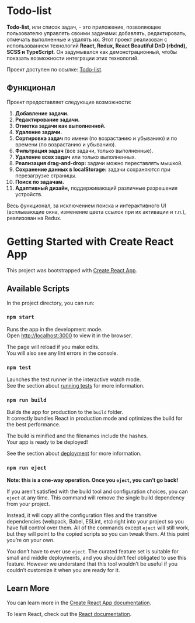 # Todo-list

**Todo-list**, или список задач, - это приложение, позволяющее пользователю управлять своими задачами: добавлять, редактировать, отмечать выполненные и удалять их. Этот проект реализован с использованием технологий **React, Redux, React Beautiful DnD (rbdnd), SCSS и TypeScript**. Он задумывался как демонстрационный, чтобы показать возможности интеграции этих технологий.

Проект доступен по ссылке: [Todo-list](https://egornikolaev97.github.io/todo-ts-react/).


## Функционал

Проект предоставляет следующие возможности:

1. **Добавление задачи.**
2. **Редактирование задачи.**
3. **Отметка задачи как выполненной.**
4. **Удаление задачи.**
5. **Сортировка задач** по имени (по возрастанию и убыванию) и по времени (по возрастанию и убыванию).
6. **Фильтрация задач** (все задачи, только выполненные).
7. **Удаление всех задач** или только выполненных.
8. **Реализация drag-and-drop:** задачи можно переставлять мышкой.
9. **Сохранение данных в localStorage:** задачи сохраняются при перезагрузке страницы.
10. **Поиск по задачам.**
11. **Адаптивный дизайн,** поддерживающий различные разрешения устройств.

Весь функционал, за исключением поиска и интерактивного UI (всплывающие окна, изменение цвета ссылок при их активации и т.п.), реализован на Redux.

# Getting Started with Create React App

This project was bootstrapped with [Create React App](https://github.com/facebook/create-react-app).

## Available Scripts

In the project directory, you can run:

### `npm start`

Runs the app in the development mode.\
Open [http://localhost:3000](http://localhost:3000) to view it in the browser.

The page will reload if you make edits.\
You will also see any lint errors in the console.

### `npm test`

Launches the test runner in the interactive watch mode.\
See the section about [running tests](https://facebook.github.io/create-react-app/docs/running-tests) for more information.

### `npm run build`

Builds the app for production to the `build` folder.\
It correctly bundles React in production mode and optimizes the build for the best performance.

The build is minified and the filenames include the hashes.\
Your app is ready to be deployed!

See the section about [deployment](https://facebook.github.io/create-react-app/docs/deployment) for more information.

### `npm run eject`

**Note: this is a one-way operation. Once you `eject`, you can’t go back!**

If you aren’t satisfied with the build tool and configuration choices, you can `eject` at any time. This command will remove the single build dependency from your project.

Instead, it will copy all the configuration files and the transitive dependencies (webpack, Babel, ESLint, etc) right into your project so you have full control over them. All of the commands except `eject` will still work, but they will point to the copied scripts so you can tweak them. At this point you’re on your own.

You don’t have to ever use `eject`. The curated feature set is suitable for small and middle deployments, and you shouldn’t feel obligated to use this feature. However we understand that this tool wouldn’t be useful if you couldn’t customize it when you are ready for it.

## Learn More

You can learn more in the [Create React App documentation](https://facebook.github.io/create-react-app/docs/getting-started).

To learn React, check out the [React documentation](https://reactjs.org/).
